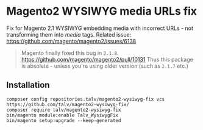 # Magento2 WYSIWYG media URLs fix

Fix for Magento 2.1 WYSIWYG embedding media with incorrect URLs - not transforming them into *media* tags.
Related issue: https://github.com/magento/magento2/issues/6138

> Magento finally fixed this bug in `2.1.8`. https://github.com/magento/magento2/pull/10131
> Thus this package is absolete - unless you're using older version (such as `2.1.7` etc.)

## Installation

```
composer config repositories.talv/magento2-wysiwyg-fix vcs https://github.com/talv/magento2-wysiwyg-fix/
composer require talv/magento2-wysiwyg-fix
bin/magento module:enable Talv_WysiwygFix
bin/magento setup:upgrade --keep-generated
```
